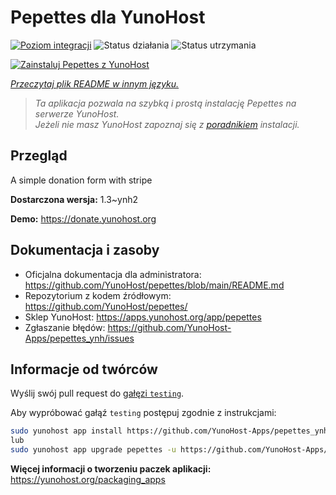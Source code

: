 <!--
To README zostało automatycznie wygenerowane przez <https://github.com/YunoHost/apps/tree/master/tools/readme_generator>
Nie powinno być ono edytowane ręcznie.
-->

# Pepettes dla YunoHost

[![Poziom integracji](https://apps.yunohost.org/badge/integration/pepettes)](https://ci-apps.yunohost.org/ci/apps/pepettes/)
![Status działania](https://apps.yunohost.org/badge/state/pepettes)
![Status utrzymania](https://apps.yunohost.org/badge/maintained/pepettes)

[![Zainstaluj Pepettes z YunoHost](https://install-app.yunohost.org/install-with-yunohost.svg)](https://install-app.yunohost.org/?app=pepettes)

*[Przeczytaj plik README w innym języku.](./ALL_README.md)*

> *Ta aplikacja pozwala na szybką i prostą instalację Pepettes na serwerze YunoHost.*  
> *Jeżeli nie masz YunoHost zapoznaj się z [poradnikiem](https://yunohost.org/install) instalacji.*

## Przegląd

A simple donation form with stripe

**Dostarczona wersja:** 1.3~ynh2

**Demo:** <https://donate.yunohost.org>
## Dokumentacja i zasoby

- Oficjalna dokumentacja dla administratora: <https://github.com/YunoHost/pepettes/blob/main/README.md>
- Repozytorium z kodem źródłowym: <https://github.com/YunoHost/pepettes/>
- Sklep YunoHost: <https://apps.yunohost.org/app/pepettes>
- Zgłaszanie błędów: <https://github.com/YunoHost-Apps/pepettes_ynh/issues>

## Informacje od twórców

Wyślij swój pull request do [gałęzi `testing`](https://github.com/YunoHost-Apps/pepettes_ynh/tree/testing).

Aby wypróbować gałąź `testing` postępuj zgodnie z instrukcjami:

```bash
sudo yunohost app install https://github.com/YunoHost-Apps/pepettes_ynh/tree/testing --debug
lub
sudo yunohost app upgrade pepettes -u https://github.com/YunoHost-Apps/pepettes_ynh/tree/testing --debug
```

**Więcej informacji o tworzeniu paczek aplikacji:** <https://yunohost.org/packaging_apps>

